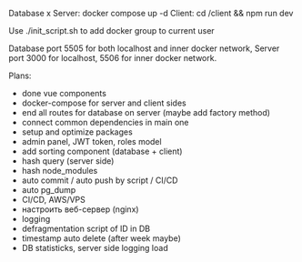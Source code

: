 Database x Server:
docker compose up -d
Client:
cd /client && npm run dev

Use ./init_script.sh to add docker group to current user

Database port 5505 for both localhost and inner docker network,
Server port 3000 for localhost, 5506 for inner docker network.

Plans:
- done vue components
- docker-compose for server and client sides
- end all routes for database on server (maybe add factory method) 
- connect common dependencies in main one
- setup and optimize packages 
- admin panel, JWT token, roles model
- add sorting component (database + client)
- hash query (server side)
- hash node_modules
- auto commit / auto push by script / CI/CD
- auto pg_dump
- CI/CD, AWS/VPS
- настроить веб-сервер (nginx)
- logging
- defragmentation script of ID in DB
- timestamp auto delete (after week maybe)
- DB statisticks, server side logging load